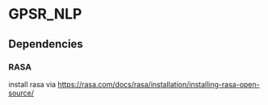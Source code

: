 # GPSR_NLP

## Dependencies
### RASA
install rasa via https://rasa.com/docs/rasa/installation/installing-rasa-open-source/

